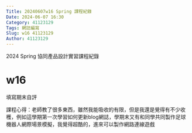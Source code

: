 ```yaml
---
Title: 20240607w16 Spring 課程紀錄
Date: 2024-06-07 16:30
Category: 41123129
Tags: 網誌編寫
Slug: w16 41123129
Author: 41123129
---
```


2024 Spring 協同產品設計實習課程紀錄

<!-- PELICAN_END_SUMMARY -->

# w16
填寫期末自評

課程心得：老師教了很多東西，雖然我能吸收的有限，但是我還是覺得有不少收穫，例如這學期第一次學習如何更新blog網誌，學期末又有和同學共同製作足球機器人網際場景模擬，我覺得超酷的，進來可以製作網路連線遊戲





